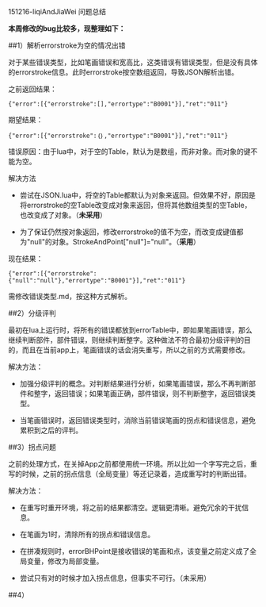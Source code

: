 151216-liqiAndJiaWei 问题总结

**本周修改的bug比较多，现整理如下：**

##1）解析errorstroke为空的情况出错

对于某些错误类型，比如笔画错误和宽高比，这类错误有错误类型，但是没有具体的errorstroke信息。此时errorstroke按空数组返回，导致JSON解析出错。

之前返回结果：

	{"error":[{"errorstroke":[],"errortype":"B0001"}],"ret":"011"}

期望结果：

	{"error":[{"errorstroke":｛｝,"errortype":"B0001"}],"ret":"011"}

错误原因：由于lua中，对于空的Table，默认为是数组，而非对象。而对象的键不能为空。

解决方法

- 尝试在JSON.lua中，将空的Table都默认为对象来返回。但效果不好，原因是将errorstroke的空Table改变成对象来返回，但将其他数组类型的空Table，也改变成了对象。（**未采用**）

- 为了保证仍然按对象返回，修改errorstroke的值不为空，而改变成键值都为"null"的对象。StrokeAndPoint["null"]="null"。（**采用**）

现在结果：

	{"error":[{"errorstroke":{"null":"null"},"errortype":"B0001"}],"ret":"011"}

需修改错误类型.md，按这种方式解析。

##2）分级评判

最初在lua上运行时，将所有的错误都放到errorTable中，即如果笔画错误，那么继续判断部件，部件错误，则继续判断整字。这种做法不符合最初分级评判的目的，而且在当前app上，笔画错误的话会消失重写，所以之前的方式需要修改。

解决方法：

- 加强分级评判的概念。对判断结果进行分析，如果笔画错误，那么不再判断部件和整字，返回错误；如果笔画正确，部件错误，则不判断整字，返回错误类型。

- 当笔画错误时，返回错误类型时，消除当前错误笔画的拐点和错误信息，避免累积到之后的评判。

##3）拐点问题

之前的处理方式，在关掉App之前都使用统一环境。所以比如一个字写完之后，重写的时候，之前的拐点信息（全局变量）等还记录着，造成重写时的判断出错。

解决方法：

- 在重写时重开环境，将之前的结果都清空。逻辑更清晰。避免冗余的干扰信息。

- 在笔画为1时，清除所有的拐点和错误信息。

- 在拼凑规则时，errorBHPoint是接收错误的笔画和点，该变量之前定义成了全局变量，修改为局部变量。

- 尝试只有对的时候才加入拐点信息，但事实不可行。（未采用）

##4）